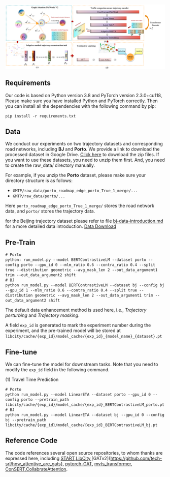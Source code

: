 

![](./GMTP.png)

## Requirements

Our code is based on Python version 3.8 and PyTorch version 2.3.0+cu118, Please make sure you have installed Python and PyTorch correctly. Then you can install all the dependencies with the following command by pip:
```
pip install -r requirements.txt
```

## Data

We conduct our experiments on two trajectory datasets and corresponding road networks, including **BJ** and **Porto**. We provide a link to download the processed dataset in Google Drive. [Click here](https://drive.google.com/file/d/14yTivaV41gst0_k4ufHBHSV205tcRNqb/view?usp=share_link) to download the zip files. If you want to use these datasets, you need to unzip them first. And, you need to create the raw_data/ directory manually. 

For example, if you unzip the **Porto** dataset, please make sure your directory structure is as follows:

- `GMTP/raw_data/porto_roadmap_edge_porto_True_1_merge/...`
- `GMTP/raw_data/porto/...`

Here `porto_roadmap_edge_porto_True_1_merge/` stores the road network data, and `porto/` stores the trajectory data.

for the Beijing trajectory dataset please refer to file [bj-data-introduction.md](./bj-data-introduction.md) for a more detailed data introduction. [Data Download](https://pan.baidu.com/s/1TbqhtImm_dWQZ1-9-1XsIQ?pwd=1231)

## Pre-Train
```shell
# Porto
python: run_model.py --model BERTContrastiveLM --dataset porto --config porto --gpu_id 0 --mlm_ratio 0.6 --contra_ratio 0.4 --split true --distribution geometric --avg_mask_len 2 --out_data_argument1 trim --out_data_argument2 shift
# BJ
python run_model.py --model BERTContrastiveLM --dataset bj --config bj --gpu_id 1 --mlm_ratio 0.6 --contra_ratio 0.4 --split true --distribution geometric --avg_mask_len 2 --out_data_argument1 trim --out_data_argument2 shift
```

The default data enhancement method is used here, i.e.,  *Trajectory perturbing* and *Trajectory masking*.

A field `exp_id` is generated to mark the experiment number during the experiment, and the pre-trained model will be stored at `libcity/cache/{exp_id}/model_cache/{exp_id}_{model_name}_{dataset}.pt`

 ## Fine-tune

We can fine-tune the model for downstream tasks. Note that you need to modify the `exp_id` field in the following command.

(1) Travel Time Prediction

```shell
# Porto
python run_model.py --model LinearETA --dataset porto --gpu_id 0 --config porto --pretrain_path libcity/cache/{exp_id}/model_cache/{exp_id}_BERTContrastiveLM_porto.pt
# BJ
python run_model.py --model LinearETA --dataset bj --gpu_id 0 --config bj --pretrain_path libcity/cache/{exp_id}/model_cache/{exp_id}_BERTContrastiveLM_bj.pt
```

## Reference Code

The code references several open source repositories, to whom thanks are expressed here, including [START](https://github.com/aptx1231/start),[LibCity](https://github.com/LibCity/Bigscity-LibCity),[GATv2]{https://github.com/tech-srl/how_attentive_are_gats}, [pytorch-GAT](https://github.com/gordicaleksa/pytorch-GAT), [mvts_transformer](https://github.com/gzerveas/mvts_transformer), [ConSERT](https://github.com/yym6472/ConSERT),[CollabrateAttention](https://github.com/epfml/collaborative-attention).



